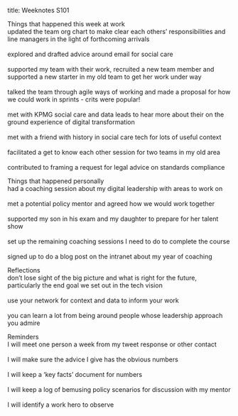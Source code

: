 title: Weeknotes S101

Things that happened this week at work
<br>updated the team org chart to make clear each others’ responsibilities and line managers in the light of forthcoming arrivals</br>
<br>explored and drafted advice around email for social care</br>
<br>supported my team with their work, recruited a new team member and supported a new starter in my old team to get her work under way</br>
<br>talked the team through agile ways of working and made a proposal for how we could work in sprints - crits were popular!</br>
<br>met with KPMG social care and data leads to hear more about their on the ground experience of digital transformation</br>
<br>met with a friend with history in social care tech for lots of useful context</br>
<br>facilitated a get to know each other session for two teams in my old area</br>
<br>contributed to framing a request for legal advice on standards compliance</br>

<p>Things that happened personally
<br>had a coaching session about my digital leadership with areas to work on</br>
<br>met a potential policy mentor and agreed how we would work together</br>
<br>supported my son in his exam and my daughter to prepare for her talent show</br>
<br>set up the remaining coaching sessions I need to do to complete the course</br>
<br>signed up to do a blog post on the intranet about my year of coaching</br>

<p>Reflections
<br>don’t lose sight of the big picture and what is right for the future, particularly the end goal we set out in the tech vision</br>
<br>use your network for context and data to inform your work</br>
<br>you can learn a lot from being around people whose leadership approach you admire</br>

<p>Reminders
<br>I will meet one person a week from my tweet response or other contact</br> 
<br>I will make sure the advice I give has the obvious numbers</br> 
<br>I will keep a ‘key facts’ document for numbers</br>
<br>I will keep a log of bemusing policy scenarios for discussion with my mentor</br>
<br>I will identify a work hero to observe</br>
